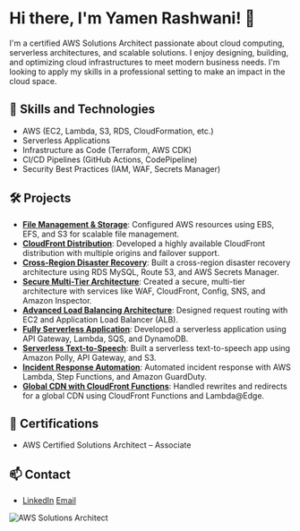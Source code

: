 # Hi there, I'm Yamen Rashwani! 👋

I'm a certified AWS Solutions Architect passionate about cloud computing, serverless architectures, and scalable solutions. I enjoy designing, building, and optimizing cloud infrastructures to meet modern business needs. I'm looking to apply my skills in a professional setting to make an impact in the cloud space.

## 🚀 Skills and Technologies

- AWS (EC2, Lambda, S3, RDS, CloudFormation, etc.)
- Serverless Applications
- Infrastructure as Code (Terraform, AWS CDK)
- CI/CD Pipelines (GitHub Actions, CodePipeline)
- Security Best Practices (IAM, WAF, Secrets Manager)

## 🛠 Projects

- [**File Management & Storage**](https://awsportfolio.sila.studio/portfolio/#item-1): Configured AWS resources using EBS, EFS, and S3 for scalable file management.
- [**CloudFront Distribution**](https://awsportfolio.sila.studio/portfolio/#item-2): Developed a highly available CloudFront distribution with multiple origins and failover support.
- [**Cross-Region Disaster Recovery**](https://awsportfolio.sila.studio/portfolio/#item-3): Built a cross-region disaster recovery architecture using RDS MySQL, Route 53, and AWS Secrets Manager.
- [**Secure Multi-Tier Architecture**](https://awsportfolio.sila.studio/portfolio/#item-4): Created a secure, multi-tier architecture with services like WAF, CloudFront, Config, SNS, and Amazon Inspector.
- [**Advanced Load Balancing Architecture**](https://awsportfolio.sila.studio/portfolio/#item-5): Designed request routing with EC2 and Application Load Balancer (ALB).
- [**Fully Serverless Application**](https://awsportfolio.sila.studio/portfolio/#item-6): Developed a serverless application using API Gateway, Lambda, SQS, and DynamoDB.
- [**Serverless Text-to-Speech**](https://awsportfolio.sila.studio/portfolio/#item-7): Built a serverless text-to-speech app using Amazon Polly, API Gateway, and S3.
- [**Incident Response Automation**](https://awsportfolio.sila.studio/portfolio/#item-8): Automated incident response with AWS Lambda, Step Functions, and Amazon GuardDuty.
- [**Global CDN with CloudFront Functions**](https://awsportfolio.sila.studio/portfolio/#item-9): Handled rewrites and redirects for a global CDN using CloudFront Functions and Lambda@Edge.

## 🏅 Certifications

- AWS Certified Solutions Architect – Associate

## 📫 Contact

- [LinkedIn](https://www.linkedin.com/me?trk=p_mwlite_feed-secondary_nav)
[Email](Y.rashwani94@gmail.com)

![AWS Solutions Architect](https://img.shields.io/badge/AWS-Solutions_Architect_Associate-orange)
